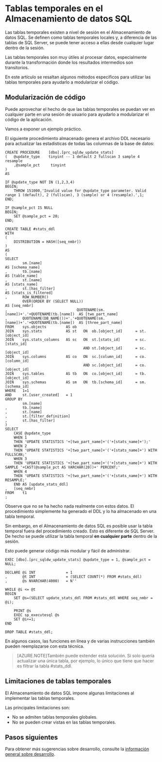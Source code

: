 <properties
   pageTitle="Tablas temporales en el Almacenamiento de datos SQL | Microsoft Azure"
   description="Sugerencias para usar las tablas temporales en el Almacenamiento de datos SQL Azure para desarrollar soluciones."
   services="sql-data-warehouse"
   documentationCenter="NA"
   authors="twounder"
   manager="barbkess"
   editor=""/>

<tags
   ms.service="sql-data-warehouse"
   ms.devlang="NA"
   ms.topic="article"
   ms.tgt_pltfrm="NA"
   ms.workload="data-services"
   ms.date="01/07/2016"
   ms.author="mausher;jrj;barbkess;sonyama"/>

# Tablas temporales en el Almacenamiento de datos SQL
Las tablas temporales existen a nivel de sesión en el Almacenamiento de datos SQL. Se definen como tablas temporales locales y, a diferencia de las tablas de SQL Server, se puede tener acceso a ellas desde cualquier lugar dentro de la sesión.

Las tablas temporales son muy útiles al procesar datos, especialmente durante la transformación donde los resultados intermedios son transitorios.

En este artículo se resaltan algunos métodos específicos para utilizar las tablas temporales para ayudarlo a modularizar el código.

## Modularización de código

Puede aprovechar el hecho de que las tablas temporales se puedan ver en cualquier parte en una sesión de usuario para ayudarlo a modularizar el código de la aplicación.

Vamos a exponer un ejemplo práctico.

El siguiente procedimiento almacenado genera el archivo DDL necesario para actualizar las estadísticas de todas las columnas de la base de datos:

```
CREATE PROCEDURE    [dbo].[prc_sqldw_update_stats]
(   @update_type    tinyint -- 1 default 2 fullscan 3 sample 4 resample
	,@sample_pct     tinyint
)
AS

IF @update_type NOT IN (1,2,3,4)
BEGIN;
    THROW 151000,'Invalid value for @update_type parameter. Valid range 1 (default), 2 (fullscan), 3 (sample) or 4 (resample).',1;
END;

IF @sample_pct IS NULL
BEGIN;
    SET @sample_pct = 20;
END;

CREATE TABLE #stats_ddl
WITH
(
	DISTRIBUTION = HASH([seq_nmbr])
)
AS
(
SELECT
		sm.[name]				                                                AS [schema_name]
,		tb.[name]				                                                AS [table_name]
,		st.[name]				                                                AS [stats_name]
,		st.[has_filter]			                                                AS [stats_is_filtered]
,       ROW_NUMBER()
        OVER(ORDER BY (SELECT NULL))                                            AS [seq_nmbr]
,								 QUOTENAME(sm.[name])+'.'+QUOTENAME(tb.[name])  AS [two_part_name]
,		QUOTENAME(DB_NAME())+'.'+QUOTENAME(sm.[name])+'.'+QUOTENAME(tb.[name])  AS [three_part_name]
FROM	sys.objects			AS ob
JOIN	sys.stats			AS st	ON	ob.[object_id]		= st.[object_id]
JOIN	sys.stats_columns	AS sc	ON	st.[stats_id]		= sc.[stats_id]
									AND st.[object_id]		= sc.[object_id]
JOIN	sys.columns			AS co	ON	sc.[column_id]		= co.[column_id]
									AND	sc.[object_id]		= co.[object_id]
JOIN	sys.tables			AS tb	ON	co.[object_id]		= tb.[object_id]
JOIN	sys.schemas			AS sm	ON	tb.[schema_id]		= sm.[schema_id]
WHERE	1=1
AND		st.[user_created]   = 1
GROUP BY
		sm.[name]
,		tb.[name]
,		st.[name]
,		st.[filter_definition]
,		st.[has_filter]
)
SELECT
    CASE @update_type
    WHEN 1
    THEN 'UPDATE STATISTICS '+[two_part_name]+'('+[stats_name]+');'
    WHEN 2
    THEN 'UPDATE STATISTICS '+[two_part_name]+'('+[stats_name]+') WITH FULLSCAN;'
    WHEN 3
    THEN 'UPDATE STATISTICS '+[two_part_name]+'('+[stats_name]+') WITH SAMPLE '+CAST(@sample_pct AS VARCHAR(20))+' PERCENT;'
    WHEN 4
    THEN 'UPDATE STATISTICS '+[two_part_name]+'('+[stats_name]+') WITH RESAMPLE;'
    END AS [update_stats_ddl]
,   [seq_nmbr]
FROM    t1
;
```

Observe que no se ha hecho nada realmente con estos datos. El procedimiento simplemente ha generado el DDL y lo ha almacenado en una tabla temporal.

Sin embargo, en el Almacenamiento de datos SQL es posible usar la tabla temporal fuera del procedimiento creado. Esto es diferente de SQL Server. De hecho se puede utilizar la tabla temporal **en cualquier parte** dentro de la sesión.

Esto puede generar código más modular y fácil de administrar.

```
EXEC [dbo].[prc_sqldw_update_stats] @update_type = 1, @sample_pct = NULL;

DECLARE @i INT              = 1
,       @t INT              = (SELECT COUNT(*) FROM #stats_ddl)
,       @s NVARCHAR(4000)   = N''

WHILE @i <= @t
BEGIN
    SET @s=(SELECT update_stats_ddl FROM #stats_ddl WHERE seq_nmbr = @i);

    PRINT @s
    EXEC sp_executesql @s
    SET @i+=1;
END

DROP TABLE #stats_ddl;
```

En algunos casos, las funciones en línea y de varias instrucciones también pueden reemplazarse con esta técnica.

> [AZURE.NOTE]También puede extender esta solución. Si solo quería actualizar una única tabla, por ejemplo, lo único que tiene que hacer es filtrar la tabla #stats\_ddl.

## Limitaciones de tablas temporales
El Almacenamiento de datos SQL impone algunas limitaciones al implementar las tablas temporales.

Las principales limitaciones son:

- No se admiten tablas temporales globales.
- No se pueden crear vistas en las tablas temporales.


## Pasos siguientes
Para obtener más sugerencias sobre desarrollo, consulte la [información general sobre desarrollo][].

<!--Image references-->

<!--Article references-->
[información general sobre desarrollo]: sql-data-warehouse-overview-develop.md

<!--MSDN references-->

<!--Other Web references-->

<!---HONumber=AcomDC_0114_2016-->